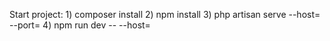 Start project: 
    1) composer install
    2) npm install 
    3) php artisan serve --host= --port=
    4) npm run dev -- --host=
    
